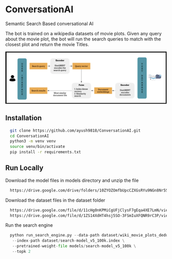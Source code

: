 
# ConversationAI
Semantic Search Based conversational AI 

The bot is trained on a wikipedia datasets of movie plots. Given any query about the movie plot, the bot will run the search queries to match with the closest plot and return the movie Titles.

![alt text](https://github.com/ayush9818/ConversationAI/blob/main/images/FlowChart.png)

## Installation

```bash
  git clone https://github.com/ayush9818/ConversationAI.git
  cd ConversationAI
  python3 -m venv venv 
  source venv/bin/activate
  pip install -r requirements.txt
```


    
## Run Locally

Download the model files in models directory and unzip the file

```bash
  https://drive.google.com/drive/folders/10ZYOZOmfbUpcCZXGsRYu9NGn8Nr5SvGI?usp=share_link
```

Download the dataset files in the dataset folder

```bash
  https://drive.google.com/file/d/11cHg0nKPMiCgUFjClysF7gEqa4XE7LmN/view?usp=share_link
  https://drive.google.com/file/d/1ZS14XdHT4hsj5SO-3FSmIuXFQNR9rC3P/view?usp=share_link

```

Run the search engine 
```python
  python run_search_engine.py --data-path dataset/wiki_movie_plots_deduped.csv \
   --index-path dataset/search-model_v5_100k.index \
   --pretrained-weight-file models/search-model_v5_100k \
   --topk 2
```


